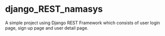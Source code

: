 # django_REST_namasys
A simple project using Django REST Framework which consists of user login page, sign up page and user detail page.
